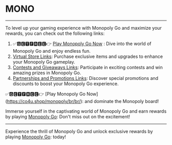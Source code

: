 # MONO
---

To level up your gaming experience with Monopoly Go and maximize your rewards, you can check out the following links:
1. ✅🅶🅴🆃🅵🆁🅴🅴👉 [Play Monopoly Go Now](https://co4u.shop/monopoly/br/br/)
: Dive into the world of Monopoly Go and enjoy endless fun.
2. [Virtual Store Links]((https://co4u.shop/monopoly/br/br/): ): Purchase exclusive items and upgrades to enhance your Monopoly Go gameplay.
3. [Contests and Giveaways Links]((https://co4u.shop/monopoly/br/br/): ): Participate in exciting contests and win amazing prizes in Monopoly Go.
4. [Partnerships and Promotions Links]((nabok-692f7.web.app/monopolygo/): ): Discover special promotions and discounts to boost your Monopoly Go experience.

✅🅶🅴🆃🅵🆁🅴🅴👉 [Play Monopoly Go Now] (https://co4u.shop/monopoly/br/br/):  and dominate the Monopoly board!

Immerse yourself in the captivating world of Monopoly Go and earn rewards by playing [Monopoly Go](nabok-692f7.web.app/monopolygo/):  Don't miss out on the excitement!

---

Experience the thrill of Monopoly Go and unlock exclusive rewards by playing [Monopoly Go](https://co4u.shop/monopoly/br/br/): today!
